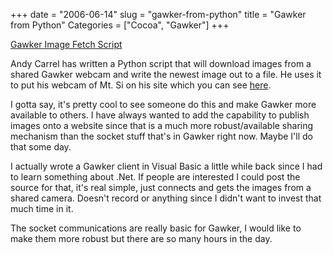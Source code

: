 +++
date = "2006-06-14"
slug = "gawker-from-python"
title = "Gawker from Python"
Categories = ["Cocoa", "Gawker"]
+++

[Gawker Image Fetch Script](http://www.carrel.org/articles/2006/06/11/gawker-image-fetch-script)  



Andy Carrel has written a Python script that will download images from a shared Gawker webcam and write the newest image out to a file.  He uses it to put his webcam of Mt. Si on his site which you can see [here](http://www.carrel.org/webcam/).





I gotta say, it's pretty cool to see someone do this and make Gawker more available to others.  I have always wanted to add the capability to publish images onto a website since that is a much more robust/available sharing mechanism than the socket stuff that's in Gawker right now.  Maybe I'll do that some day.





I actually wrote a Gawker client in Visual Basic a little while back since I had to learn something about .Net.  If people are interested I could post the source for that, it's real simple, just connects and gets the images from a shared camera.  Doesn't record or anything since I didn't want to invest that much time in it.





The socket communications are really basic for Gawker, I would like to make them more robust but there are so many hours in the day.  


